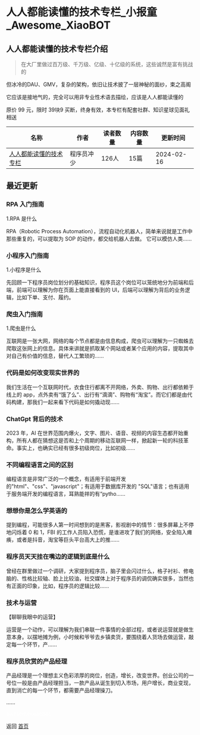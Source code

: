 # 人人都能读懂的技术专栏_小报童_Awesome_XiaoBOT

## 人人都能读懂的技术专栏介绍
> 在大厂里做过百万级、千万级、亿级、十亿级的系统，这些诚然是富有挑战的    
    
但冰冷的DAU、GMV，复杂的架构，依旧让技术披了一层神秘的面纱，束之高阁    
    
它应该是接地气的，完全可以用非专业性术语去描绘，应该是人人都能读懂的    
    
原价 99 元，限时 39块9 买断，终身有效，本专栏有配套社群、知识星球见面礼相送  
  


|名称|作者|读者数量|内容数量|更新时间|
|---|---|---|---|---|
|[人人都能读懂的技术专栏](https://xiaobot.net/p/pikachonghh?refer=9c3f1c95-a052-465a-9902-f6d75080262a)|程序员冲少|126人|15篇|2024-02-16|

## 最近更新
### RPA 入门指南

1.RPA 是什么

RPA（Robotic Process Automation），流程自动化机器人，简单来说就是工作中那些重复的，可以提取为 SOP
的动作，都交给机器人去做。 它可以模仿人类......

### 小程序入门指南

1.小程序是什么

先回顾一下程序员岗位划分的基础知识，程序员这个岗位可以笼统地分为前端和后端，前端可以理解为你在页面上能直接看到的
UI，后端可以理解为背后的业务逻辑，比如下单、支付、履约。

### 爬虫入门指南

1.爬虫是什么

互联网是一张大网，网络的每个节点都是由信息构成，爬虫可以理解为一只蜘蛛去爬取这张网上的信息。具体来讲就是抓取某个网站或者某个应用的内容，提取其中对自己有价值的信息，替代人工繁琐的......

### 代码是如何改变现实世界的

我们生活在一个互联网时代，衣食住行都离不开网络，外卖、购物、出行都依赖于线上的
app，点外卖有“饿了么”、出行有“滴滴”、购物有“淘宝”。而它们都是由代码构建，那我们一起来看下代码是如何撬动现......

### ChatGpt 背后的技术

2023 年，AI
在世界范围内爆火，文字、图片、语音、视频的内容生态都开始重构，所有人都在猜想这是否和上个周期的移动互联网一样，掀起新一轮的科技革命。事实上，也确实已经有很多初级岗位，比如初级......

### 不同编程语言之间的区别

编程语言是非常广泛的一个概念，有适用于前端开发的"html"、"css"、"javascript"；有适用于数据库开发的
"SQL"语言；也有适用于服务端开发的编程语言，耳熟能祥的有“pytho......

### 想想你是怎么学英语的

提到编程，可能很多人第一时间想到的是黑客，影视剧中的情节：很多屏幕上不停地闪烁着 0 和 1，FBI
的工作人员陷入恐慌，是谁进攻了我们的网络，安全陷入瘫痪，或者是抖音，淘宝等巨头平台高大上的推......

### 程序员天天挂在嘴边的逻辑到底是什么

曾经在群里做过一个调研，大家提到程序员，脑子里会闪过什么，格子衬衫、修电脑的、性格比较轴、脸上比较油，社交媒体上对于程序员的调侃确实很多，当然也有正面的印象，比如，程序员的逻辑比较......

### 技术与运营

【聊聊我眼中的运营】

运营是一个动作，可以理解为我们串联一件事情的全部过程，或者说运营就是做生意本身。以摆地摊为例，小时候和爷爷去乡镇卖货，要围绕着人货场去做运营，敲定每一个环节，产......

### 程序员欣赏的产品经理

产品经理是一个理想主义色彩浓厚的岗位，创造，增长，改变世界。创业公司的一号位一般是由产品经理担当，一款产品从诞生到切入市场，用户增长，商业变现，直到消亡的每一个环节，都需要产品经理操刀。

......


<a href="https://github.com/Reno9527/awesome-xiaobot" style="color: white; text-decoration: none;">awesome-xiaobot</a>

返回 [首页](../README.md)
